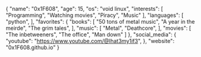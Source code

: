 {
  "name": "0x1F608",
  "age": 15,
  "os": "void linux",
  "interests": [
    "Programming",
    "Watching movies",
    "Piracy",
    "Music"
  ],
  "languages": [
    "python",
  ],
  "favorites": {
    "books": [
      "50 tons of metal music",
      "A year in the meirde",
      "The grim tales",
    ],
    "music": [
      "Metal",
      "Deathcore",
    ],
    "movies": [
      "The inbetweeners",
      "The office",
      "Man down"
    ]
  },
  "social_media": {
    "youtube": "https://www.youtube.com/@Ihat3my1if3",
  },
  "website": "0x1F608.github.io"
}
